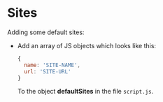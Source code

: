 # Sites

Adding some default sites:

* Add an array of JS objects which looks like this:
  ```js
  {
    name: 'SITE-NAME',
    url: 'SITE-URL'
  }
  ```

  To the object **defaultSites** in the file `script.js`.
